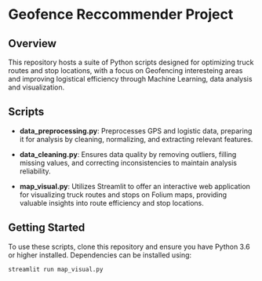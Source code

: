 # Geofence Reccommender Project

## Overview
This repository hosts a suite of Python scripts designed for optimizing truck routes and stop locations, with a focus on Geofencing interesteing areas and improving logistical efficiency through Machine Learning, data analysis and visualization.

## Scripts

- **data_preprocessing.py**: Preprocesses GPS and logistic data, preparing it for analysis by cleaning, normalizing, and extracting relevant features.

- **data_cleaning.py**: Ensures data quality by removing outliers, filling missing values, and correcting inconsistencies to maintain analysis reliability.

- **map_visual.py**: Utilizes Streamlit to offer an interactive web application for visualizing truck routes and stops on Folium maps, providing valuable insights into route efficiency and stop locations.

## Getting Started

To use these scripts, clone this repository and ensure you have Python 3.6 or higher installed. Dependencies can be installed using:

```sh
streamlit run map_visual.py
```
